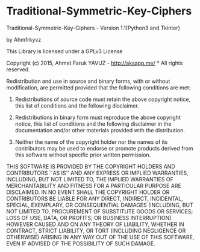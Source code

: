# Traditional-Symmetric-Key-Ciphers

Traditional-Symmetric-Key-Ciphers - Version 1.1(Python3 and Tkinter)

by Ahmfrkyvz

This Library is licensed under a GPLv3 License

  Copyright (c) 2015, Ahmet Faruk YAVUZ - http://aksapp.me/ * All rights reserved.
 
  Redistribution and use in source and binary forms, with or without
  modification, are permitted provided that the following conditions
  are met:
  1. Redistributions of source code must retain the above copyright
     notice, this list of conditions and the following disclaimer.
  2. Redistributions in binary form must reproduce the above copyright
     notice, this list of conditions and the following disclaimer in the
     documentation and/or other materials provided with the distribution.
 
  3. Neither the name of the copyright holder nor the names of its
     contributors may be used to endorse or promote products derived
     from this software without specific prior written permission.
 
  THIS SOFTWARE IS PROVIDED BY THE COPYRIGHT HOLDERS AND CONTRIBUTORS
  ``AS IS'' AND ANY EXPRESS OR IMPLIED WARRANTIES, INCLUDING, BUT NOT
  LIMITED TO, THE IMPLIED WARRANTIES OF MERCHANTABILITY AND FITNESS
  FOR A PARTICULAR PURPOSE ARE DISCLAIMED.  IN NO EVENT SHALL THE
  COPYRIGHT HOLDER OR CONTRIBUTORS BE LIABLE FOR ANY DIRECT, INDIRECT,
  INCIDENTAL, SPECIAL, EXEMPLARY, OR CONSEQUENTIAL DAMAGES
  (INCLUDING, BUT NOT LIMITED TO, PROCUREMENT OF SUBSTITUTE GOODS OR
  SERVICES; LOSS OF USE, DATA, OR PROFITS; OR BUSINESS INTERRUPTION)
  HOWEVER CAUSED AND ON ANY THEORY OF LIABILITY, WHETHER IN CONTRACT,
  STRICT LIABILITY, OR TORT (INCLUDING NEGLIGENCE OR OTHERWISE)
  ARISING IN ANY WAY OUT OF THE USE OF THIS SOFTWARE, EVEN IF ADVISED
  OF THE POSSIBILITY OF SUCH DAMAGE.
